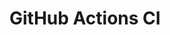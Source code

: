 # GitHub Actions CI























































































































































































































































































































































































































































































































































































































































































































































































































































































































































































































































































































































































































































































































































































































































































































































































































































































































































































































































































































































































































































































































































































































































































































































































































































































